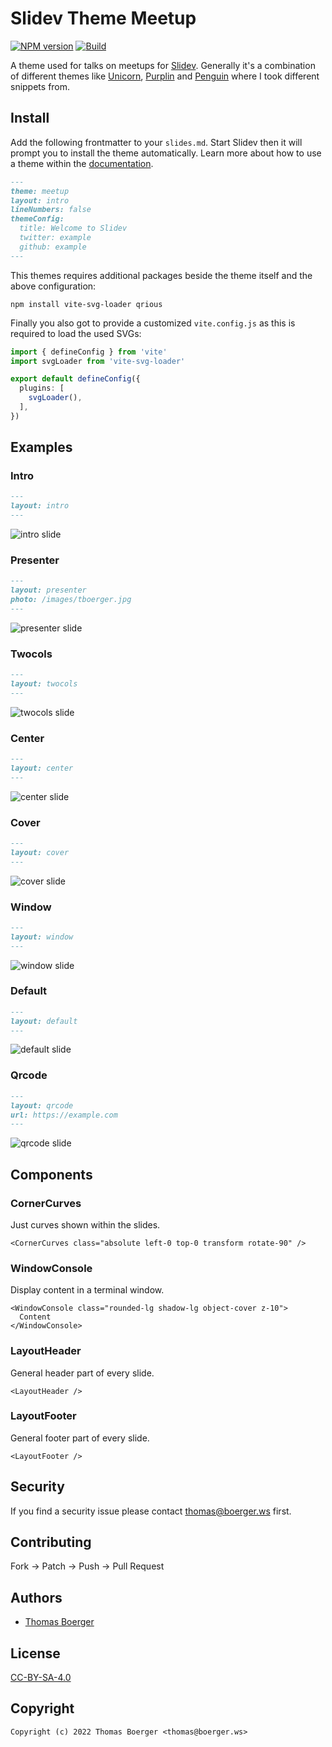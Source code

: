# Slidev Theme Meetup

[![NPM version](https://img.shields.io/npm/v/slidev-theme-meetup?color=3AB9D4&label=)](https://www.npmjs.com/package/slidev-theme-meetup) [![Build](https://github.com/tboerger/slidev-theme-meetup/actions/workflows/build.yml/badge.svg)](https://github.com/tboerger/slidev-theme-meetup/actions/workflows/build.yml)

A theme used for talks on meetups for [Slidev][slidev]. Generally it's a
combination of different themes like [Unicorn][unicorn], [Purplin][purplin] and
[Penguin][penguin] where I took different snippets from.

## Install

Add the following frontmatter to your `slides.md`. Start Slidev then it will
prompt you to install the theme automatically. Learn more about how to use a
theme within the [documentation][themes].

```md
---
theme: meetup
layout: intro
lineNumbers: false
themeConfig:
  title: Welcome to Slidev
  twitter: example
  github: example
---
```

This themes requires additional packages beside the theme itself and the above
configuration:

```console
npm install vite-svg-loader qrious
```

Finally you also got to provide a customized `vite.config.js` as this is
required to load the used SVGs:

```ts
import { defineConfig } from 'vite'
import svgLoader from 'vite-svg-loader'

export default defineConfig({
  plugins: [
    svgLoader(),
  ],
})
```

## Examples

### Intro

```md
---
layout: intro
---
```

![intro slide](https://raw.githubusercontent.com/tboerger/slidev-theme-meetup/master/example-export/1.png)

### Presenter

```md
---
layout: presenter
photo: /images/tboerger.jpg
---
```

![presenter slide](https://raw.githubusercontent.com/tboerger/slidev-theme-meetup/master/example-export/2.png)

### Twocols

```md
---
layout: twocols
---
```

![twocols slide](https://raw.githubusercontent.com/tboerger/slidev-theme-meetup/master/example-export/3.png)

### Center

```md
---
layout: center
---
```

![center slide](https://raw.githubusercontent.com/tboerger/slidev-theme-meetup/master/example-export/4.png)

### Cover

```md
---
layout: cover
---
```

![cover slide](https://raw.githubusercontent.com/tboerger/slidev-theme-meetup/master/example-export/5.png)

### Window

```md
---
layout: window
---
```

![window slide](https://raw.githubusercontent.com/tboerger/slidev-theme-meetup/master/example-export/6.png)

### Default

```md
---
layout: default
---
```

![default slide](https://raw.githubusercontent.com/tboerger/slidev-theme-meetup/master/example-export/7.png)

### Qrcode

```md
---
layout: qrcode
url: https://example.com
---
```

![qrcode slide](https://raw.githubusercontent.com/tboerger/slidev-theme-meetup/master/example-export/8.png)

## Components

### CornerCurves

Just curves shown within the slides.

```vue
<CornerCurves class="absolute left-0 top-0 transform rotate-90" />
```

### WindowConsole

Display content in a terminal window.

```vue
<WindowConsole class="rounded-lg shadow-lg object-cover z-10">
  Content
</WindowConsole>
```

### LayoutHeader

General header part of every slide.

```vue
<LayoutHeader />
```

### LayoutFooter

General footer part of every slide.

```vue
<LayoutFooter />
```

## Security

If you find a security issue please contact thomas@boerger.ws first.

## Contributing

Fork -> Patch -> Push -> Pull Request

## Authors

*   [Thomas Boerger](https://github.com/tboerger)

## License

[CC-BY-SA-4.0](http://creativecommons.org/licenses/by-sa/4.0/)

## Copyright

```console
Copyright (c) 2022 Thomas Boerger <thomas@boerger.ws>
```

[slidev]: https://github.com/slidevjs/slidev
[unicorn]: https://github.com/Dawntraoz/slidev-theme-unicorn/
[purplin]: https://github.com/moudev/slidev-theme-purplin/
[penguin]: https://github.com/alvarosabu/slidev-theme-penguin/
[themes]: https://sli.dev/themes/use.html

